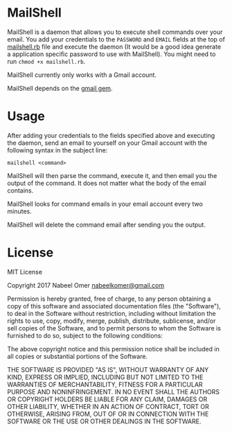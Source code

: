 # MailShell
MailShell is a daemon that allows you to execute shell commands over your email.
You add your credentials to the `PASSWORD` and `EMAIL` fields at the top of [mailshell.rb](https://github.com/nabeelomer/MailShell/blob/master/mailshell.rb) file and execute the daemon (It would be a good idea generate a application specific password to use with MailShell). You might need to run `chmod +x mailshell.rb`.

MailShell currently only works with a Gmail account.

MailShell depends on the [gmail gem](https://github.com/gmailgem/gmail).

# Usage
After adding your credentials to the fields specified above and executing the daemon, send an email to yourself on your
Gmail account with the following syntax in the subject line:
```
mailshell <command>
```
MailShell will then parse the command, execute it, and then email you the output of the command.
It does not matter what the body of the email contains.

MailShell looks for command emails in your email account every two minutes.

MailShell will delete the command email after sending you the output.

# License
MIT License

Copyright 2017 Nabeel Omer <nabeelkomer@gmail.com>

Permission is hereby granted, free of charge, to any person obtaining a copy of this software and associated documentation files (the "Software"), to deal in the Software without restriction, including without limitation the rights to use, copy, modify, merge, publish, distribute, sublicense, and/or sell copies of the Software, and to permit persons to whom the Software is furnished to do so, subject to the following conditions:

The above copyright notice and this permission notice shall be included in all copies or substantial portions of the Software.

THE SOFTWARE IS PROVIDED "AS IS", WITHOUT WARRANTY OF ANY KIND, EXPRESS OR IMPLIED, INCLUDING BUT NOT LIMITED TO THE WARRANTIES OF MERCHANTABILITY, FITNESS FOR A PARTICULAR PURPOSE AND NONINFRINGEMENT. IN NO EVENT SHALL THE AUTHORS OR COPYRIGHT HOLDERS BE LIABLE FOR ANY CLAIM, DAMAGES OR OTHER LIABILITY, WHETHER IN AN ACTION OF CONTRACT, TORT OR OTHERWISE, ARISING FROM, OUT OF OR IN CONNECTION WITH THE SOFTWARE OR THE USE OR OTHER DEALINGS IN THE SOFTWARE.
